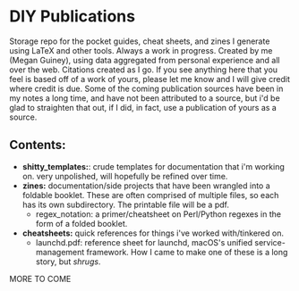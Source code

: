 # DIY Publications

Storage repo for the pocket guides, cheat sheets, and zines I generate using LaTeX
and other tools. Always a work in progress. Created by me (Megan Guiney), using data
aggregated from personal experience and all over the web. Citations created as
I go. If you see anything here that you feel is based off of a work of yours,
please let me know and I will give credit where credit is due. Some of the coming
publication sources have been in my notes a long time, and have not been attributed
to a source, but i'd be glad to straighten that out, if I did, in fact, use a
publication of yours as a source.

## Contents:
  * **shitty_templates:**: crude templates for documentation that i'm working on. very unpolished, will hopefully be refined over time.
  * **zines:** documentation/side projects that have been wrangled into a foldable booklet. These are often comprised of multiple files, so each has its own subdirectory. The printable file will be a pdf.
    * regex\_notation: a primer/cheatsheet on Perl/Python regexes in the form of a folded booklet.
  * **cheatsheets:** quick references for things i've worked with/tinkered on.
    * launchd.pdf: reference sheet for launchd, macOS's unified service-management framework. How I came to make one of these is a long story, but *shrugs*.

MORE TO COME
